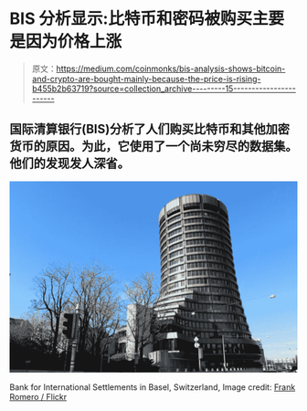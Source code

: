 # BIS 分析显示:比特币和密码被购买主要是因为价格上涨

> 原文：<https://medium.com/coinmonks/bis-analysis-shows-bitcoin-and-crypto-are-bought-mainly-because-the-price-is-rising-b455b2b63719?source=collection_archive---------15----------------------->

## 国际清算银行(BIS)分析了人们购买比特币和其他加密货币的原因。为此，它使用了一个尚未穷尽的数据集。他们的发现发人深省。

![](img/60a3fbf8acb0a355a59762c3a4d6a1d1.png)

Bank for International Settlements in Basel, Switzerland, Image credit: [Frank Romero / Flickr](https://www.flickr.com/photos/129231073@N06/27527280652)
